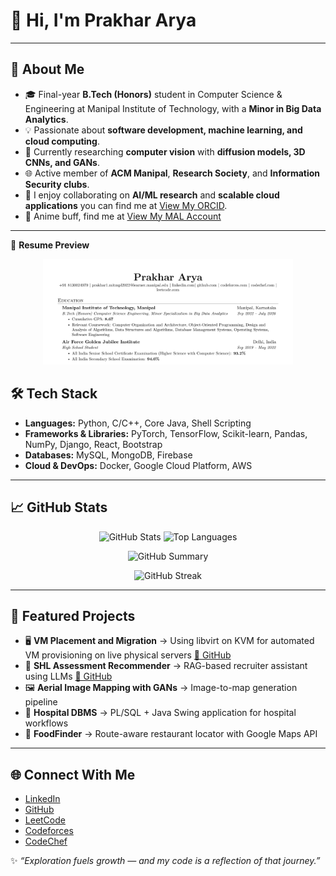 # 👋 Hi, I'm Prakhar Arya  

---

## 🚀 About Me  
- 🎓 Final-year **B.Tech (Honors)** student in Computer Science & Engineering at Manipal Institute of Technology, with a **Minor in Big Data Analytics**.  
- 💡 Passionate about **software development, machine learning, and cloud computing**.  
- 🔬 Currently researching **computer vision** with **diffusion models, 3D CNNs, and GANs**.  
- 🌐 Active member of **ACM Manipal**, **Research Society**, and **Information Security clubs**.  
- 🤝 I enjoy collaborating on **AI/ML research** and **scalable cloud applications** you can find me at [View My ORCID](https://orcid.org/0009-0002-4961-8381).  
- 🍜 Anime buff, find me at [View My MAL Account](https://myanimelist.net/profile/prakhargr8)
---

📄 **Resume Preview**

<p align="center">
  <a href="https://www.dropbox.com/scl/fi/4jv2jq1aj0n658uctidw3/Resume_after_review.pdf?rlkey=s8sjxpgnnafd7uw8hmeq0jwwb&st=fjfgrb4k&dl=0">
    <img src="https://github.com/realprakhararya/realprakhararya/blob/main/resume.png" alt="Resume Preview" width="400"/>
  </a>
</p>

## 🛠️ Tech Stack  
- **Languages:** Python, C/C++, Core Java, Shell Scripting  
- **Frameworks & Libraries:** PyTorch, TensorFlow, Scikit-learn, Pandas, NumPy, Django, React, Bootstrap  
- **Databases:** MySQL, MongoDB, Firebase  
- **Cloud & DevOps:** Docker, Google Cloud Platform, AWS  

---

## 📈 GitHub Stats  

<p align="center">
  <img src="https://github-readme-stats.vercel.app/api?username=PrakharArya-Rex&show_icons=true&theme=radical&hide_border=true" alt="GitHub Stats" height="160"/>
  <img src="https://github-readme-stats.vercel.app/api/top-langs/?username=PrakharArya-Rex&layout=compact&theme=radical&hide_border=true" alt="Top Languages" height="160"/>
</p>

<p align="center">
  <img src="https://github-profile-summary-cards.vercel.app/api/cards/profile-details?username=PrakharArya-Rex&theme=radical" alt="GitHub Summary"/>
</p>

<p align="center">
  <img src="https://github-readme-streak-stats.herokuapp.com/?user=PrakharArya-Rex&theme=radical&hide_border=true" alt="GitHub Streak" height="160"/>
</p>

---

## 🔬 Featured Projects  

- 🖥 **VM Placement and Migration** → Using libvirt on KVM for automated VM provisioning on live physical servers  [🔗 GitHub](https://github.com/realprakhararya/hp_greedy)  
- 🧠 **SHL Assessment Recommender** → RAG-based recruiter assistant using LLMs  [🔗 GitHub](https://github.com/realprakhararya/shl_recommend)  
- 🖼 **Aerial Image Mapping with GANs** → Image-to-map generation pipeline  
- 🏥 **Hospital DBMS** → PL/SQL + Java Swing application for hospital workflows  
- 🍴 **FoodFinder** → Route-aware restaurant locator with Google Maps API  


---

## 🌐 Connect With Me  
- [LinkedIn](https://www.linkedin.com/in/prakhar-arya-9aa777212/)  
- [GitHub](https://github.com/PrakharArya-Rex)  
- [LeetCode](https://leetcode.com/u/prakhararya/)  
- [Codeforces](https://codeforces.com/profile/prakhar_gr8)  
- [CodeChef](https://www.codechef.com/users/prakhargr8)  


✨ *“Exploration fuels growth — and my code is a reflection of that journey.”*  
